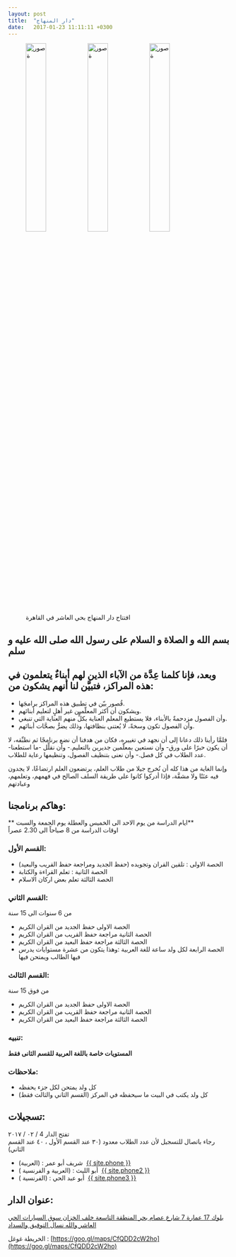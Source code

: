 ```yaml
---
layout: post
title:  "دار المنهاج"
date:   2017-01-23 11:11:11 +0300
---
```

<figure>
	<img style="width: 33%; float: left" src="{{ site.baseurl }}/assets/dar-al-minhaj-couloir1.jpg" alt="صورة">
	<img style="width: 33%; float: left" src="{{ site.baseurl }}/assets/dar-al-minhaj-entree-3.jpg" alt="صورة">
  <img style="width: 33%" src="{{ site.baseurl }}/assets/dar-al-minhaj-salle-1.jpg" alt="صورة">
	<figcaption>
افتتاح دار المنهاج بحي العاشر في القاهرة
	</figcaption>
</figure>

## بسم الله و الصلاة و السلام على رسول الله صلى الله عليه و سلم

## وبعد، فإنا كلمنا عِدَّة من الآباء الذين لهم أبناءٌ يتعلمون في هذه المراكز، فتبيَّن لنا أنهم يشكون من:

* قُصور بيّن في تطبيق هذه المراكز برامجَها.
* ويشكون أن أكثر المعلّمين غير أهلٍ لتعليم أبنائهم.
* وأن الفصول مزدحمةٌ بالأبناء، فلا يستطيع المعلم العناية بكلٍّ منهم العناية التي تنبغي.
* وأن الفصول تكون وسخةً، لا يُعتنى بنظافتها، وذلك يضرُّ بصحَّات أبنائهم.

فلمَّا رأينا ذلك دعانا إلى أن نجهد في تغييره، فكان من هدفنا أن نضع برنامجًا ثم نطبِّقه، لا أن يكون حبرًا على ورق- وأن نستعين بمعلّمين جديرين بالتعليم.- وأن نقلِّل -ما استطعنا- عدد الطلاب في كل فصل.- وأن نعنى بتنظيف الفصول، وتنظيمها رعاية للطلاب.

وإنما الغاية من هذا كله أن نُخرج جيلا من طلاب العلم، يرتضعون العلم ارتضاعًا، لا يجدون فيه عنَتًا ولا مشقَّة، فإذا أدركوا كانوا على طريقة السلف الصالح في فهمهم، وتعلمهم، وعبادتهم

## وهاكم برنامجنا:

** ايام  الدراسة من يوم الاحد الى الخميس والعطلة يوم الجمعة والسبت**<br />
اوقات الدراسة من 8 صباحاً الى 2.30 عصراً

### القسم الأول:

* الحصة الاولى : تلقين القران وتجويده (حفظ الجديد ومراجعة حفظ القريب والبعيد)
* الحصة الثانية : تعلم القراءة والكتابة
* الحصة الثالثة تعلم بعض اركان الاسلام

### القسم الثاني:

من 6 سنوات الى 15 سنة

* الحصة الاولى حفظ الجديد من القران الكريم
* الحصة الثانية مراجعة حفظ القريب من القران الكريم
* الحصة الثالثة مراجعة حفظ البعيد من القران الكريم
* الحصة الرابعة لكل ولد ساعة للغة العربية :وهذا يتكون من عشرة مستوايات يدرس فيها الطالب ويمتحن فيها

### القسم الثالث:

من فوق 15 سنة

* الحصة الاولى حفظ الجديد  من القران الكريم
* الحصة الثانية مراجعة حفظ القريب من القران الكريم
* الحصة الثالثة مراجعة حفظ البعيد من القران الكريم

### تنبيه:

**المستويات خاصة باللغة العربية للقسم الثانى فقط**

### ملاحظات:

* كل ولد يمتحن لكل جزء يحفظه
* كل ولد يكتب في البيت ما سيحفظه في المركز (القسم الثاني والثالث فقط)

## تسجيلات:

تفتح الدار 4 / ٠٢ / ٢٠١٧<br />
رجاء باتصال للتسجيل لأن عدد الطلاب معدود (٣٠ عند القسم الأول ، ٤٠ عند القسم الثاني)

* شريف أبو عمر : (العربية)   <a href="tel:{{ site.phone }}" target="_blank">{{ site.phone }}</a>
* أبو الليث : (العربية و الفرنسية )  <a href="tel:{{ site.phone2 }}" target="_blank">{{ site.phone2 }}</a>
* أبو عبد الحي : (الفرنسية )  <a href="tel:{{ site.phone3 }}" target="_blank">{{ site.phone3 }}</a>

## عنوان الدار:

[بلوك 17 عمارة 7 شارع عصام بحر
المنطقة التاسعة خلف الخزان سوق السيارات الحي العاشر
والله نسال التوفيق والسداد](https://goo.gl/maps/CfQDD2cW2ho)

الخريطة غوغل :
[https://goo.gl/maps/CfQDD2cW2ho](https://goo.gl/maps/CfQDD2cW2ho)
